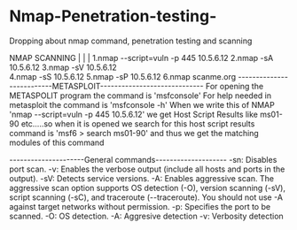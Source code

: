 # Nmap-Penetration-testing-
Dropping about nmap command, penetration testing and scanning 

NMAP SCANNING
|
|
|
1.nmap --script=vuln -p 445 10.5.6.12
2.nmap -sA 10.5.6.12
3.nmap -sV 10.5.6.12  
4.nmap -sS 10.5.6.12
5.nmap -sP 10.5.6.12
6.nmap scanme.org
--------------------------METASPLOIT-----------------------------
For opening the METASPOLIT program the command is 'msfconsole' 
For help needed in metasploit the command is 'msfconsole -h'
When we write this of NMAP 'nmap --script=vuln -p 445 10.5.6.12' we get Host Script Results like ms01-90 etc.....so when it is opened we search for this host script results 
command is 'msf6 > search ms01-90' and thus we get the matching modules of this command 

---------------------General commands--------------------
-sn: Disables port scan.
-v: Enables the verbose output (include all hosts and ports in the output).
-sV: Detects service versions.
-A: Enables aggressive scan. The aggressive scan option supports OS detection (-O), version scanning (-sV), script scanning (-sC), and traceroute (--traceroute). You should not use -A against target networks without permission.
-p: Specifies the port to be scanned.
-O: OS detection.
-A: Aggresive detection 
-v: Verbosity detection  












